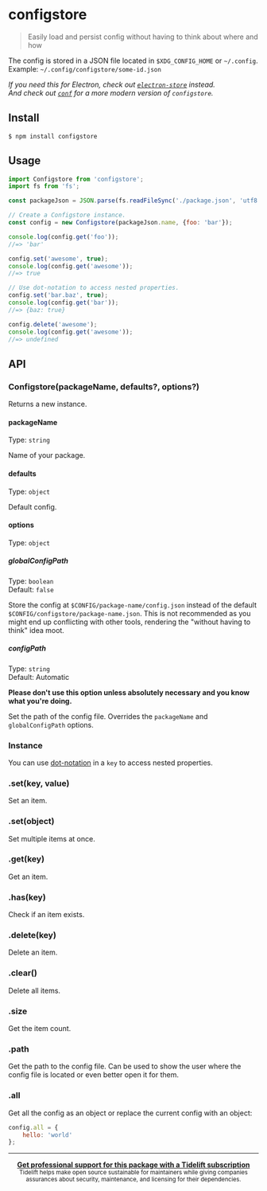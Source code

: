 # configstore

> Easily load and persist config without having to think about where and how

The config is stored in a JSON file located in `$XDG_CONFIG_HOME` or `~/.config`.\
Example: `~/.config/configstore/some-id.json`

*If you need this for Electron, check out [`electron-store`](https://github.com/sindresorhus/electron-store) instead.*\
*And check out [`conf`](https://github.com/sindresorhus/conf) for a more modern version of `configstore`.*

## Install

```
$ npm install configstore
```

## Usage

```js
import Configstore from 'configstore';
import fs from 'fs';

const packageJson = JSON.parse(fs.readFileSync('./package.json', 'utf8'));

// Create a Configstore instance.
const config = new Configstore(packageJson.name, {foo: 'bar'});

console.log(config.get('foo'));
//=> 'bar'

config.set('awesome', true);
console.log(config.get('awesome'));
//=> true

// Use dot-notation to access nested properties.
config.set('bar.baz', true);
console.log(config.get('bar'));
//=> {baz: true}

config.delete('awesome');
console.log(config.get('awesome'));
//=> undefined
```

## API

### Configstore(packageName, defaults?, options?)

Returns a new instance.

#### packageName

Type: `string`

Name of your package.

#### defaults

Type: `object`

Default config.

#### options

Type: `object`

##### globalConfigPath

Type: `boolean`\
Default: `false`

Store the config at `$CONFIG/package-name/config.json` instead of the default `$CONFIG/configstore/package-name.json`. This is not recommended as you might end up conflicting with other tools, rendering the "without having to think" idea moot.

##### configPath

Type: `string`\
Default: Automatic

**Please don't use this option unless absolutely necessary and you know what you're doing.**

Set the path of the config file. Overrides the `packageName` and `globalConfigPath` options.

### Instance

You can use [dot-notation](https://github.com/sindresorhus/dot-prop) in a `key` to access nested properties.

### .set(key, value)

Set an item.

### .set(object)

Set multiple items at once.

### .get(key)

Get an item.

### .has(key)

Check if an item exists.

### .delete(key)

Delete an item.

### .clear()

Delete all items.

### .size

Get the item count.

### .path

Get the path to the config file. Can be used to show the user where the config file is located or even better open it for them.

### .all

Get all the config as an object or replace the current config with an object:

```js
config.all = {
	hello: 'world'
};
```

---

<div align="center">
	<b>
		<a href="https://tidelift.com/subscription/pkg/npm-configstore?utm_source=npm-configstore&utm_medium=referral&utm_campaign=readme">Get professional support for this package with a Tidelift subscription</a>
	</b>
	<br>
	<sub>
		Tidelift helps make open source sustainable for maintainers while giving companies<br>assurances about security, maintenance, and licensing for their dependencies.
	</sub>
</div>

